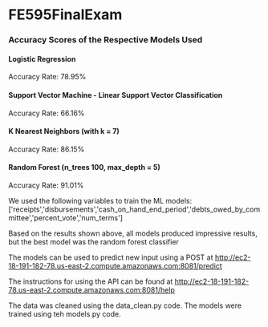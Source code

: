 # FE595FinalExam

### Accuracy Scores of the Respective Models Used
#### Logistic Regression
Accuracy Rate: 78.95%

#### Support Vector Machine - Linear Support Vector Classification
Accuracy Rate: 66.16%

#### K Nearest Neighbors (with k = 7)
Accuracy Rate: 86.15%

#### Random Forest (n_trees 100, max_depth = 5)
Accuracy Rate: 91.01%

We used the following variables to train the ML models:
['receipts','disbursements','cash_on_hand_end_period','debts_owed_by_committee','percent_vote','num_terms']

Based on the results shown above, all models produced impressive results, but the best model was the random forest classifier

The models can be used to predict new input using a POST at http://ec2-18-191-182-78.us-east-2.compute.amazonaws.com:8081/predict

The instructions for using the API can be found at http://ec2-18-191-182-78.us-east-2.compute.amazonaws.com:8081/help

The data was cleaned using the data_clean.py code.
The models were trained using teh models.py code.